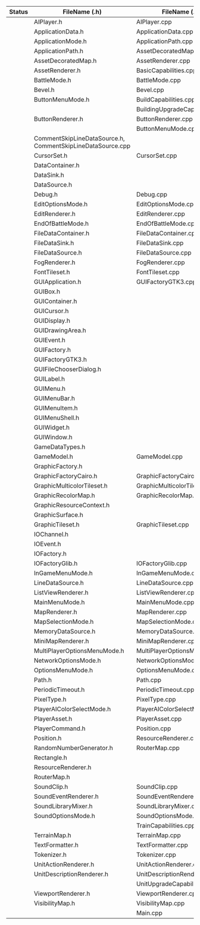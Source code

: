 | Status | FileName (.h)                                              | FileName (.cpp)                 | FileName  (Swift)                                       |              |
|--------|------------------------------------------------------------|---------------------------------|---------------------------------------------------------|--------------|
|        | AIPlayer.h                                                 | AIPlayer.cpp                    |                                                         |              |
|        | ApplicationData.h                                          | ApplicationData.cpp             |                                                         |              |
|        | ApplicationMode.h                                          | ApplicationPath.cpp             |                                                         |              |
|        | ApplicationPath.h                                          | AssetDecoratedMap.cpp           |                                                         |              |
|        | AssetDecoratedMap.h                                        | AssetRenderer.cpp               |                                                         |              |
|        | AssetRenderer.h                                            | BasicCapabilities.cpp           |                                                         |              |
|        | BattleMode.h                                               | BattleMode.cpp                  |                                                         |              |
|        | Bevel.h                                                    | Bevel.cpp                       |                                                         |              |
|        | ButtonMenuMode.h                                           | BuildCapabilities.cpp           |                                                         |              |
|        |                                                            | BuildingUpgradeCapabilities.cpp |                                                         |              |
|        | ButtonRenderer.h                                           | ButtonRenderer.cpp              |                                                         |              |
|        |                                                            | ButtonMenuMode.cpp              |                                                         |              |
|        | CommentSkipLineDataSource.h, CommentSkipLineDataSource.cpp |                                 | CommentSkipLineDataSource.swift                         |              |
|        | CursorSet.h                                                | CursorSet.cpp                   |                                                         |              |
|        | DataContainer.h                                            |                                 | DataContainer.swift                                     |              |
|        | DataSink.h                                                 |                                 | DataSink.swift                                          |              |
|        | DataSource.h                                               |                                 | DataSource.swift                                        |              |
|        | Debug.h                                                    | Debug.cpp                       |                                                         |              |
|        | EditOptionsMode.h                                          | EditOptionsMode.cpp             |                                                         |              |
|        | EditRenderer.h                                             | EditRenderer.cpp                |                                                         |              |
|        | EndOfBattleMode.h                                          | EndOfBattleMode.cpp             |                                                         |              |
|        | FileDataContainer.h                                        | FileDataContainer.cpp           |                                                         |              |
|        | FileDataSink.h                                             | FileDataSink.cpp                |                                                         |              |
|        | FileDataSource.h                                           | FileDataSource.cpp              |                                                         |              |
|        | FogRenderer.h                                              | FogRenderer.cpp                 |                                                         |              |
|        | FontTileset.h                                              | FontTileset.cpp                 |                                                         |              |
|        | GUIApplication.h                                           | GUIFactoryGTK3.cpp              |                                                         |              |
|        | GUIBox.h                                                   |                                 |                                                         |              |
|        | GUIContainer.h                                             |                                 |                                                         |              |
|        | GUICursor.h                                                |                                 |                                                         |              |
|        | GUIDisplay.h                                               |                                 |                                                         |              |
|        | GUIDrawingArea.h                                           |                                 |                                                         |              |
|        | GUIEvent.h                                                 |                                 |                                                         |              |
|        | GUIFactory.h                                               |                                 |                                                         |              |
|        | GUIFactoryGTK3.h                                           |                                 |                                                         |              |
|        | GUIFileChooserDialog.h                                     |                                 |                                                         |              |
|        | GUILabel.h                                                 |                                 |                                                         |              |
|        | GUIMenu.h                                                  |                                 |                                                         |              |
|        | GUIMenuBar.h                                               |                                 |                                                         |              |
|        | GUIMenuItem.h                                              |                                 |                                                         |              |
|        | GUIMenuShell.h                                             |                                 |                                                         |              |
|        | GUIWidget.h                                                |                                 |                                                         |              |
|        | GUIWindow.h                                                |                                 |                                                         |              |
|        | GameDataTypes.h                                            |                                 | GameDataTypes.swift                                     |              |
|        | GameModel.h                                                | GameModel.cpp                   |                                                         |              |
|        | GraphicFactory.h                                           |                                 | GraphicFactory.swift                                    |              |
|        | GraphicFactoryCairo.h                                      | GraphicFactoryCairo.cpp         | GraphicFactoryCoreGraphics.swift                        |              |
|        | GraphicMulticolorTileset.h                                 | GraphicMulticolorTileset.cpp    |                                                         |              |
|        | GraphicRecolorMap.h                                        | GraphicRecolorMap.cpp           |                                                         |              |
|        | GraphicResourceContext.h                                   |                                 | GraphicResourceContext.swift                            |              |
|        | GraphicSurface.h                                           |                                 | GraphicSurface.swift                                    |              |
|        | GraphicTileset.h                                           | GraphicTileset.cpp              |                                                         |              |
|        | IOChannel.h                                                |                                 |                                                         |              |
|        | IOEvent.h                                                  |                                 | HandlingMouseClicks.swift, IOEvent.swift                |              |
|        | IOFactory.h                                                |                                 |                                                         |              |
|        | IOFactoryGlib.h                                            | IOFactoryGlib.cpp               |                                                         |              |
|        | InGameMenuMode.h                                           | InGameMenuMode.cpp              |                                                         |              |
|        | LineDataSource.h                                           | LineDataSource.cpp              | LineDataSource.swift                                    |              |
|        | ListViewRenderer.h                                         | ListViewRenderer.cpp            | ListViewRenderer.swift                                  |              |
|        | MainMenuMode.h                                             | MainMenuMode.cpp                | MainMenuViewController.swift,MainWindowController.swift |              |
|        | MapRenderer.h                                              | MapRenderer.cpp                 | MapRenderer.swift                                       |              |
|        | MapSelectionMode.h                                         | MapSelectionMode.cpp            |                                                         |              |
|        | MemoryDataSource.h                                         | MemoryDataSource.cpp            |                                                         |              |
|        | MiniMapRenderer.h                                          | MiniMapRenderer.cpp             |                                                         |              |
|        | MultiPlayerOptionsMenuMode.h                               | MultiPlayerOptionsMenuMode.cpp  | MultiPlayerGameOptionsViewController.swift              |              |
|        | NetworkOptionsMode.h                                       | NetworkOptionsMode.cpp          | NetworkOptionsMenuViewController.swift                  |              |
|        | OptionsMenuMode.h                                          | OptionsMenuMode.cpp             | OptionsMenuViewController.swift                         |              |
|        | Path.h                                                     | Path.cpp                        |                                                         |              |
|        | PeriodicTimeout.h                                          | PeriodicTimeout.cpp             |                                                         |              |
|        | PixelType.h                                                | PixelType.cpp                   | PixelPosition.swift                                     |              |
|        | PlayerAIColorSelectMode.h                                  | PlayerAIColorSelectMode.cpp     | PlayerCommand.swift                                     |              |
|        | PlayerAsset.h                                              | PlayerAsset.cpp                 |                                                         |              |
|        | PlayerCommand.h                                            | Position.cpp                    | Position.swift                                          |              |
|        | Position.h                                                 | ResourceRenderer.cpp            | RandomNumberGenerator.swift                             |              |
|        | RandomNumberGenerator.h                                    | RouterMap.cpp                   |                                                         |              |
|        | Rectangle.h                                                |                                 | Rectangle.swift                                         |              |
|        | ResourceRenderer.h                                         |                                 |                                                         |              |
|        | RouterMap.h                                                |                                 |                                                         |              |
|        | SoundClip.h                                                | SoundClip.cpp                   |                                                         |              |
|        | SoundEventRenderer.h                                       | SoundEventRenderer.cpp          | SoundManager.swift                                      |              |
|        | SoundLibraryMixer.h                                        | SoundLibraryMixer.cpp           | SoundOptionsMenuViewController.swift                    |              |
|        | SoundOptionsMode.h                                         | SoundOptionsMode.cpp            | SplashViewController.swift                              |              |
|        |                                                            | TrainCapabilities.cpp           | TilePosition.swift                                      |              |
|        | TerrainMap.h                                               | TerrainMap.cpp                  |                                                         |              |
|        | TextFormatter.h                                            | TextFormatter.cpp               |                                                         |              |
|        | Tokenizer.h                                                | Tokenizer.cpp                   | Tokenizer.swift                                         |              |
|        | UnitActionRenderer.h                                       | UnitActionRenderer.cpp          |                                                         |              |
|        | UnitDescriptionRenderer.h                                  | UnitDescriptionRenderer.cpp     |                                                         |              |
|        |                                                            | UnitUpgradeCapabilities.cpp     |                                                         |              |
|        | ViewportRenderer.h                                         | ViewportRenderer.cpp            |                                                         |              |
|        | VisibilityMap.h                                            | VisibilityMap.cpp               | VisibilityMap.swift                                     |              |
|        |                                                            | Main.cpp                        |                                                         |              |
